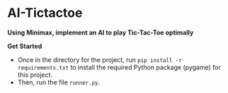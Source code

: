 # AI-Tictactoe
**Using Minimax, implement an AI to play Tic-Tac-Toe optimally**

**Get Started**
+ Once in the directory for the project, run `pip install -r requirements.txt` to install the required Python package (pygame) for this project.
+ Then, run the file `runner.py`.
